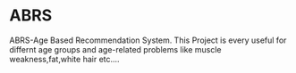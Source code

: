 # ABRS
ABRS-Age Based Recommendation System.
This Project is every useful for differnt age groups and age-related problems like muscle weakness,fat,white hair etc....
